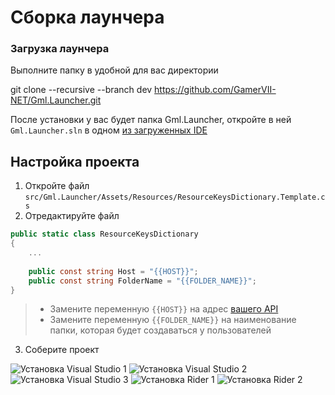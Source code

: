 # Сборка лаунчера

### Загрузка лаунчера

Выполните папку в удобной для вас директории

<tabs>

[//]: # (    <tab title="Стабильная версия">)

[//]: # (      <code-block lang="bash">)

[//]: # (        git clone --recursive https://github.com/GamerVII-NET/Gml.Launcher.git)

[//]: # (      </code-block>)

[//]: # (    </tab>)
    <tab title="Последняя актуальная">
      <code-block lang="bash">
            git clone --recursive --branch dev https://github.com/GamerVII-NET/Gml.Launcher.git
      </code-block>
    </tab>
</tabs>

После установки у вас будет папка Gml.Launcher, откройте в ней `Gml.Launcher.sln` в
одном [из загруженных IDE](Installation.md)

## Настройка проекта

1. Откройте файл `src/Gml.Launcher/Assets/Resources/ResourceKeysDictionary.Template.cs`
2. Отредактируйте файл

```C#
public static class ResourceKeysDictionary
{
    ...
    
    public const string Host = "{{HOST}}";
    public const string FolderName = "{{FOLDER_NAME}}";
}
```

> - Замените переменную `{{HOST}}` на адрес [вашего API](server-install-from-source.md)
> - Замените переменную `{{FOLDER_NAME}}` на наименование папки, которая будет создаваться у пользователей

3. Соберите проект

<tabs>
    <tab title="Visual studio">
        <img src="publish-visual-studio-1.png" alt="Установка Visual Studio 1" />
        <img src="publish-visual-studio-2.png" alt="Установка Visual Studio 2" />
        <img src="publish-visual-studio-3.png" alt="Установка Visual Studio 3" />
    </tab>
    <tab title="JetBrains Rider">
        <img src="publish-rider-1.png" alt="Установка Rider 1" />
        <img src="publish-rider-2.png" alt="Установка Rider 2" />
    </tab>
</tabs>